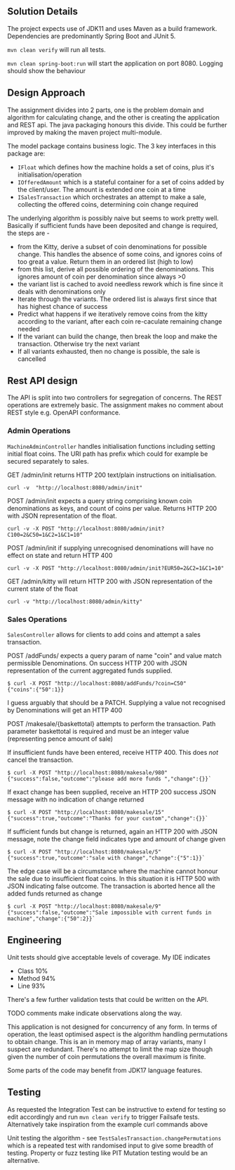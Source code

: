 ## Solution Details

The project expects use of JDK11 and uses Maven as a build framework.
Dependencies are predominantly Spring Boot and JUnit 5.

`mvn clean verify` will run all tests.

`mvn clean spring-boot:run` will start the application on port 8080. Logging should show the behaviour

## Design Approach

The assignment divides into 2 parts, one is the problem domain and algorithm for calculating change, and the other is creating the application and REST api.
The java packaging honours this divide.
This could be further improved by making the maven project multi-module.

The model package contains business logic. The 3 key interfaces in this package are:
- `IFloat` which defines how the machine holds a set of coins, plus it's initialisation/operation
- `IOfferedAmount` which is a stateful container for a set of coins added by the client/user. The amount is extended one coin at a time
- `ISalesTransaction` which orchestrates an attempt to make a sale, collecting the offered coins, determining coin change required

The underlying algorithm is possibly naive but seems to work pretty well. Basically if sufficient funds have been 
deposited and change is required, the steps are -
- from the Kitty, derive a subset of coin denominations for possible change. This handles the absence of some coins, and ignores coins of
too great a value. Return them in an ordered list (high to low)
- from this list, derive all possible ordering of the denominations. This ignores amount of coin per denomination since always >0
- the variant list is cached to avoid needless rework which is fine since it deals with denominations only
- Iterate through the variants. The ordered list is always first since that has highest chance of success
- Predict what happens if we iteratively remove coins from the kitty according to the variant, after each coin re-caculate remaining change needed
- If the variant can build the change, then break the loop and make the transaction. Otherwise try the next variant
- If all variants exhausted, then no change is possible, the sale is cancelled


## Rest API design

The API is split into two controllers for segregation of concerns.
The REST operations are extremely basic. The assignment makes no comment about REST style e.g. OpenAPI conformance.

### Admin Operations

`MachineAdminController` handles initialisation functions including setting initial float coins.
The URI path has prefix which could for example be secured separately to sales.

GET /admin/init   returns HTTP 200 text/plain instructions on initialisation.

`curl -v  "http://localhost:8080/admin/init"`

POST /admin/init  expects a query string comprising known coin denominations as keys, and count of coins per value. Returns
HTTP 200 with JSON representation of the float.

`curl -v -X POST "http://localhost:8080/admin/init?C100=2&C50=1&C2=1&C1=10"`

POST /admin/init if supplying unrecognised denominations will have no effect on state and return HTTP 400

`curl -v -X POST "http://localhost:8080/admin/init?EUR50=2&C2=1&C1=10"`

GET /admin/kitty  will return HTTP 200 with JSON representation of the current state of the float

`curl -v "http://localhost:8080/admin/kitty"`

### Sales Operations

`SalesController` allows for clients to add coins and attempt a sales transaction.

POST /addFunds/ expects a query param of name "coin" and value match permissible Denominations. On success HTTP 200 with JSON
representation of the current aggregated funds supplied.

```
$ curl -X POST "http://localhost:8080/addFunds/?coin=C50"
{"coins":{"50":1}}
```

I guess arguably that should be a PATCH.
Supplying a value not recognised by Denominations will get an HTTP 400

POST /makesale/{baskettotal}  attempts to perform the transaction.
Path parameter baskettotal is required and must be an integer value (representing pence amount of sale)

If insufficient funds have been entered, receive HTTP 400. This does *not* cancel the transaction.

```
$ curl -X POST "http://localhost:8080/makesale/980"
{"success":false,"outcome":"please add more funds ","change":{}}`
```
If exact change has been supplied, receive an HTTP 200 success JSON message with no indication of change returned

```
$ curl -X POST "http://localhost:8080/makesale/15"
{"success":true,"outcome":"Thanks for your custom","change":{}}`
```
If sufficient funds but change is returned, again an HTTP 200 with JSON message, note the change field indicates type and amount of change given

```
$ curl -X POST "http://localhost:8080/makesale/5"
{"success":true,"outcome":"sale with change","change":{"5":1}}`
```
The edge case will be a circumstance where the machine cannot honour the sale due to insufficient float coins.
In this situation it is HTTP 500 with JSON indicating false outcome. The transaction is aborted hence all the added funds returned as change

```
$ curl -X POST "http://localhost:8080/makesale/9"
{"success":false,"outcome":"Sale impossible with current funds in machine","change":{"50":2}}`
```

## Engineering
Unit tests should give acceptable levels of coverage. My IDE indicates
- Class 10%
- Method 94%
- Line 93%

There's a few further validation tests that could be written on the API.

TODO comments make indicate observations along the way.

This application is not designed for concurrency of any form.
In terms of operation, the least optimised aspect is the algorithm handling permutations to obtain
change. This is an in memory map of array variants, many I suspect are redundant. There's no attempt to 
limit the map size though given the number of coin permutations the overall maximum is finite.

Some parts of the code may benefit from JDK17 language features.

## Testing

As requested the Integration Test can be instructive to extend for testing so edit accordingly and
run `mvn clean verify` to trigger Failsafe tests.
Alternatively take inspiration from the example curl commands above

Unit testing the algorithm - see `TestSalesTransaction.changePermutations` which is a repeated test
with randomised input to give some breadth of testing.
Property or fuzz testing like PIT Mutation testing would be an alternative.



